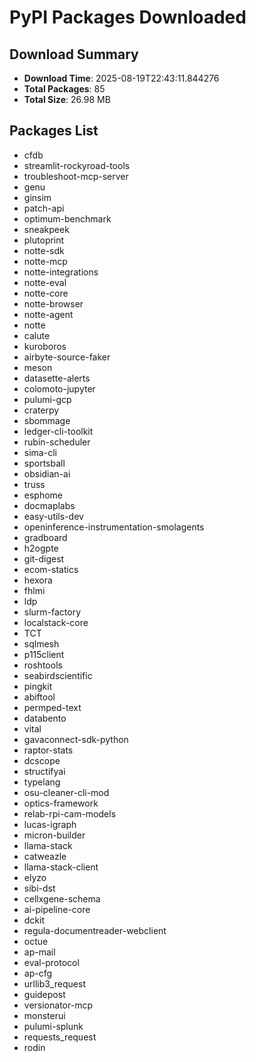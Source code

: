 # PyPI Packages Downloaded

## Download Summary
- **Download Time**: 2025-08-19T22:43:11.844276
- **Total Packages**: 85
- **Total Size**: 26.98 MB

## Packages List
- cfdb
- streamlit-rockyroad-tools
- troubleshoot-mcp-server
- genu
- ginsim
- patch-api
- optimum-benchmark
- sneakpeek
- plutoprint
- notte-sdk
- notte-mcp
- notte-integrations
- notte-eval
- notte-core
- notte-browser
- notte-agent
- notte
- calute
- kuroboros
- airbyte-source-faker
- meson
- datasette-alerts
- colomoto-jupyter
- pulumi-gcp
- craterpy
- sbommage
- ledger-cli-toolkit
- rubin-scheduler
- sima-cli
- sportsball
- obsidian-ai
- truss
- esphome
- docmaplabs
- easy-utils-dev
- openinference-instrumentation-smolagents
- gradboard
- h2ogpte
- git-digest
- ecom-statics
- hexora
- fhlmi
- ldp
- slurm-factory
- localstack-core
- TCT
- sqlmesh
- p115client
- roshtools
- seabirdscientific
- pingkit
- abiftool
- permped-text
- databento
- vital
- gavaconnect-sdk-python
- raptor-stats
- dcscope
- structifyai
- typelang
- osu-cleaner-cli-mod
- optics-framework
- relab-rpi-cam-models
- lucas-igraph
- micron-builder
- llama-stack
- catweazle
- llama-stack-client
- elyzo
- sibi-dst
- cellxgene-schema
- ai-pipeline-core
- dckit
- regula-documentreader-webclient
- octue
- ap-mail
- eval-protocol
- ap-cfg
- urllib3_request
- guidepost
- versionator-mcp
- monsterui
- pulumi-splunk
- requests_request
- rodin
